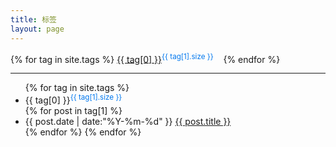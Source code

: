 ```yaml
---
title: 标签
layout: page
---
```


{% for tag in site.tags %}
<a href="#{{ tag[0] }}" rel="{{ tag[1].size }}">{{ tag[0] }}</a><sup style="color:#07e">{{ tag[1].size }}</sup>&nbsp;&nbsp;&nbsp;
{% endfor %}
<hr>
<ul class="listing">
{% for tag in site.tags %}
  <li class="listing-seperator" id="{{ tag[0] }}">{{ tag[0] }}<sup style="color:#07e">{{ tag[1].size }}</sup></li>
{% for post in tag[1] %}
  <li class="listing-item">
  <time datetime="{{ post.date | date:"%Y-%m-%d" }}">{{ post.date | date:"%Y-%m-%d" }}</time>
  <a href="{{ site.url }}{{ post.url }}" title="{{ post.title }}">{{ post.title }}</a>
  </li>
{% endfor %}
{% endfor %}
</ul>

